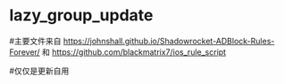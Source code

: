 # lazy_group_update
#主要文件来自
https://johnshall.github.io/Shadowrocket-ADBlock-Rules-Forever/
和
https://github.com/blackmatrix7/ios_rule_script

#仅仅是更新自用
